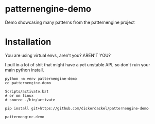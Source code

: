 # patternengine-demo

Demo showcasing many patterns from the patternengine project

# Installation

You are using virtual envs, aren't you?  AREN'T YOU?

I pull in a lot of shit that might have a yet unstable API, so don't ruin your
main python install.

```
python -m venv patternengine-demo
cd patternengine-demo

Scripts/activate.bat
# or on linux
# source ./bin/activate

pip install git+https://github.com/dickerdackel/patternengine-demo

patternengine-demo
```
